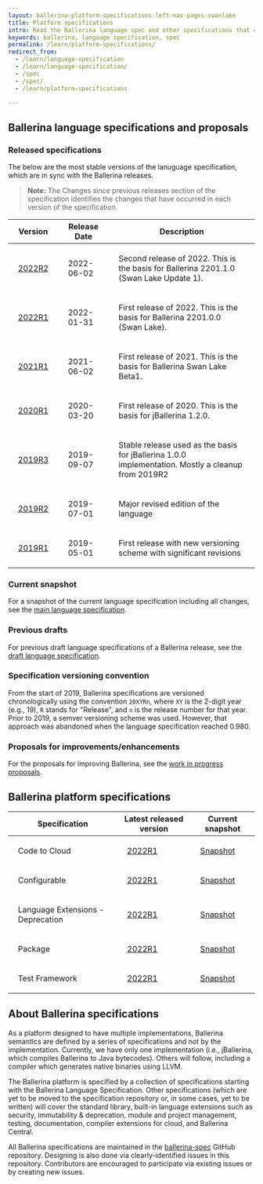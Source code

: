 ```yaml
---
layout: ballerina-platform-specifications-left-nav-pages-swanlake
title: Platform specifications
intro: Read the Ballerina language spec and other specifications that cover the standard library, built-in language extensions, testing, documentation, and more.
keywords: ballerina, language specification, spec 
permalink: /learn/platform-specifications/
redirect_from:
  - /learn/language-specification
  - /learn/language-specification/
  - /spec
  - /spec/
  - /learn/platform-specifications
  
---
```


## Ballerina language specifications and proposals

### Released specifications

The below are the most stable versions of the lanuguage specification, which are in sync with the Ballerina releases.

> **Note:** The Changes since previous releases section of the specification identifies the changes that have occurred in each version of the specification.

| Version | Release Date | Description |
| ------- | ------------ | ----------- | 
| <a target="_blank" href="/spec/lang/2022R2/">2022R2</a> | 2022-06-02 | Second release of 2022. This is the basis for Ballerina 2201.1.0 (Swan Lake Update 1). |
| <a target="_blank" href="/spec/lang/2022R1/">2022R1</a> | 2022-01-31 | First release of 2022. This is the basis for Ballerina 2201.0.0 (Swan Lake). |
| <a target="_blank" href="/spec/lang/2021R1/">2021R1</a> | 2021-06-02 | First release of 2021. This is the basis for Ballerina Swan Lake Beta1. |
| <a target="_blank" href="/spec/lang/2020R1/">2020R1</a> | 2020-03-20 | First release of 2020. This is the basis for jBallerina 1.2.0. |
| <a target="_blank" href="/spec/lang/2019R3/">2019R3</a> | 2019-09-07 | Stable release used as the basis for jBallerina 1.0.0 implementation. Mostly a cleanup from 2019R2 |
| <a target="_blank" href="/spec/lang/2019R2/">2019R2</a> | 2019-07-01 | Major revised edition of the language |
| <a target="_blank" href="/spec/lang/2019R1/">2019R1</a> | 2019-05-01 | First release with new versioning scheme with significant revisions |

### Current snapshot

For a snapshot of the current language specification including all changes, see the <a target="_blank" href="https://ballerina.io/spec/lang/master/">main language specification</a>.

### Previous drafts 

For previous draft language specifications of a Ballerina release, see the <a target="_blank" href="https://ballerina.io/spec/lang/draft/">draft language specification</a>.

### Specification versioning convention

From the start of 2019, Ballerina  specifications are versioned chronologically using the convention `20XYRn`, where `XY` is the 2-digit year (e.g., 19), `R` stands for "Release", and `n` is the release number for that year. Prior to 2019, a semver versioning scheme was used. However, that approach was abandoned when the language specification reached 0.980.

### Proposals for improvements/enhancements

For the proposals for improving Ballerina, see the <a target="_blank" href="https://github.com/ballerina-platform/ballerina-spec/blob/master/lang/proposals/README.md">work in progress proposals</a>.

## Ballerina platform specifications

| Specification | Latest released version | Current snapshot |
| ---- | --------------- | ---------------- |
| Code to Cloud | <a target="_blank" href="https://github.com/ballerina-platform/ballerina-spec/blob/v2022R1/c2c/code-to-cloud-spec.md">2022R1</a> | <a target="_blank" href="https://github.com/ballerina-platform/ballerina-spec/blob/master/c2c/code-to-cloud-spec.md">Snapshot</a> |
| Configurable | <a target="_blank" href="https://github.com/ballerina-platform/ballerina-spec/blob/v2022R1/configurable/spec.md">2022R1</a> | <a target="_blank" href="https://github.com/ballerina-platform/ballerina-spec/blob/master/configurable/spec.md">Snapshot</a> |
| Language Extensions - Deprecation | <a target="_blank" href="https://github.com/ballerina-platform/ballerina-spec/blob/v2022R1/langext/deprecation/spec.md">2022R1</a> | <a target="_blank" href="https://github.com/ballerina-platform/ballerina-spec/blob/master/langext/deprecation/spec.md">Snapshot</a> |
| Package | <a target="_blank" href="https://github.com/ballerina-platform/ballerina-spec/blob/v2022R1/packages/package-spec.md">2022R1</a> | <a target="_blank" href="https://github.com/ballerina-platform/ballerina-spec/blob/master/packages/package-spec.md">Snapshot</a> |
| Test Framework | <a target="_blank" href="https://github.com/ballerina-platform/ballerina-spec/blob/v2022R1/test/test-framework-spec.md">2022R1</a> | <a target="_blank" href="https://github.com/ballerina-platform/ballerina-spec/blob/master/test/test-framework-spec.md">Snapshot</a> |

## About Ballerina specifications

As a platform designed to have multiple implementations, Ballerina semantics are defined by a series of specifications and not by the implementation. Currently, we have only one implementation (i.e., jBallerina, which compiles Ballerina to Java bytecodes). Others will follow, including a compiler which generates native binaries using LLVM.

The Ballerina platform is specified by a collection of specifications starting with the Ballerina Language Specification. Other specifications (which are yet to be moved to the specification repository or, in some cases, yet to be written) will cover the standard library, built-in language extensions such as security, immutability & deprecation, module and project management, testing, documentation, compiler extensions for cloud, and Ballerina Central.

All Ballerina specifications are maintained in the [ballerina-spec](https://github.com/ballerina-platform/ballerina-spec/) GitHub repository. Designing is also done via clearly-identified issues in this repository. Contributors are encouraged to participate via existing issues or by creating new issues.

<style> 
table {
    width:100%;
}
td {
    padding: 20px; 
}
li.cVersionItem  {display: none !important;}
</style>
